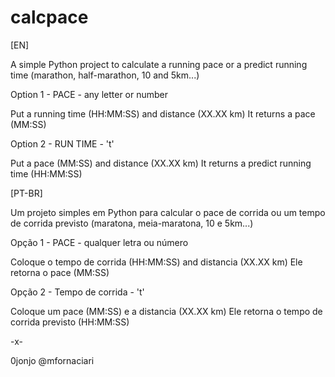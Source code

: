 # calcpace
[EN]

A simple Python project to calculate a running pace or a predict running time (marathon, half-marathon, 10 and 5km...)

Option 1 - PACE - any letter or number

Put a running time (HH:MM:SS) and distance (XX.XX km)
It returns a pace (MM:SS)

Option 2 - RUN TIME - 't'

Put a pace (MM:SS) and distance (XX.XX km)
It returns a predict running time (HH:MM:SS)

[PT-BR]

Um projeto simples em Python para calcular o pace de corrida ou um tempo de corrida previsto (maratona, meia-maratona, 10 e 5km...) 

Opção 1 - PACE - qualquer letra ou número

Coloque o tempo de corrida (HH:MM:SS) and distancia (XX.XX km)
Ele retorna o pace (MM:SS)

Opção 2 - Tempo de corrida - 't'

Coloque um pace (MM:SS) e a distancia (XX.XX km)
Ele retorna o tempo de corrida previsto (HH:MM:SS)

-x-

0jonjo @mfornaciari
